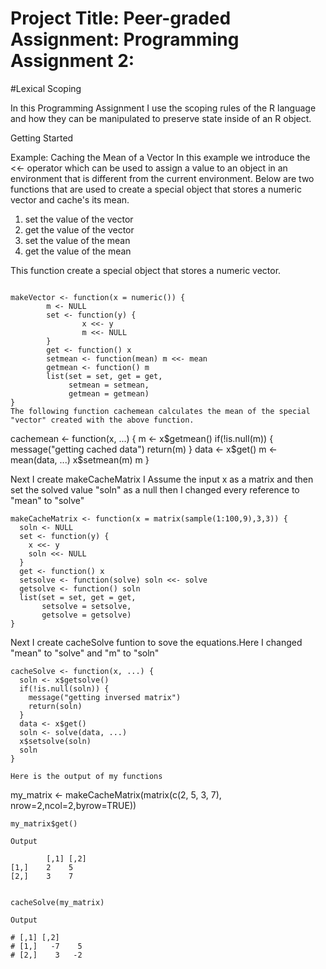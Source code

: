 # Project Title: Peer-graded Assignment: Programming Assignment 2: 
#Lexical Scoping

In this Programming Assignment I use the scoping rules of the R language and how they can be manipulated to preserve state inside of an R object.

Getting Started

Example: Caching the Mean of a Vector
In this example we introduce the <<- operator which can be used to assign a value to an object in an environment that is different from the current environment. Below are two functions that are used to create a special object that stores a numeric vector and cache's its mean.


1. set the value of the vector
2. get the value of the vector
3. set the value of the mean
4. get the value of the mean

This function create a special object that stores a numeric vector.

```

makeVector <- function(x = numeric()) {
        m <- NULL
        set <- function(y) {
                x <<- y
                m <<- NULL
        }
        get <- function() x
        setmean <- function(mean) m <<- mean
        getmean <- function() m
        list(set = set, get = get,
             setmean = setmean,
             getmean = getmean)
}
The following function cachemean calculates the mean of the special "vector" created with the above function.
```
cachemean <- function(x, ...) {
  m <- x$getmean()
  if(!is.null(m)) {
    message("getting cached data")
    return(m)
  }
  data <- x$get()
  m <- mean(data, ...)
  x$setmean(m)
  m
}


Next  I create makeCacheMatrix I Assume the input x as a matrix and then set the solved value "soln" as a null  then I changed every reference to "mean" to "solve"

```
makeCacheMatrix <- function(x = matrix(sample(1:100,9),3,3)) {
  soln <- NULL
  set <- function(y) {
    x <<- y
    soln <<- NULL
  }
  get <- function() x
  setsolve <- function(solve) soln <<- solve
  getsolve <- function() soln
  list(set = set, get = get,
       setsolve = setsolve,
       getsolve = getsolve)
}

```
Next I create cacheSolve funtion to sove the equations.Here I changed "mean" to "solve" and "m" to "soln"

```
cacheSolve <- function(x, ...) {
  soln <- x$getsolve()
  if(!is.null(soln)) {
    message("getting inversed matrix")
    return(soln)
  }
  data <- x$get()
  soln <- solve(data, ...)
  x$setsolve(soln)
  soln
}

Here is the output of my functions

```
my_matrix <- makeCacheMatrix(matrix(c(2, 5, 3, 7), nrow=2,ncol=2,byrow=TRUE))

```
my_matrix$get()

Output

        [,1] [,2]
[1,]    2    5
[2,]    3    7


cacheSolve(my_matrix)

Output

# [,1] [,2]
# [1,]   -7    5
# [2,]    3   -2
